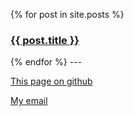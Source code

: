 {% for post in site.posts %}
  <h3><a href="{{ post.url }}">{{ post.title }}</a></h3>
{% endfor %}
---

[This page on github](https://github.com/KaarelP2rtel/bog)

[My email](mailto:kaarelp2rtel@gmail.com)
